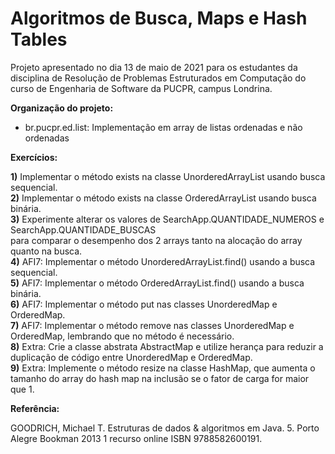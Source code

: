 # Algoritmos de Busca, Maps e Hash Tables

Projeto apresentado no dia 13 de maio de 2021 para os estudantes da disciplina de Resolução de
Problemas Estruturados em Computação do curso de Engenharia de Software da PUCPR, campus Londrina.

**Organização do projeto:**

* br.pucpr.ed.list: Implementação em array de listas ordenadas e não ordenadas

**Exercícios:**

**1)** Implementar o método exists na classe UnorderedArrayList usando busca sequencial.  
**2)** Implementar o método exists na classe OrderedArrayList usando busca binária.  
**3)** Experimente alterar os valores de SearchApp.QUANTIDADE_NUMEROS e SearchApp.QUANTIDADE_BUSCAS  
para comparar o desempenho dos 2 arrays tanto na alocação do array quanto na busca.  
**4)** AFI7: Implementar o método UnorderedArrayList.find() usando a busca sequencial.  
**5)** AFI7: Implementar o método OrderedArrayList.find() usando a busca binária.  
**6)** AFI7: Implementar o método put nas classes UnorderedMap e OrderedMap.  
**7)** AFI7: Implementar o método remove nas classes UnorderedMap e OrderedMap, lembrando que no método é necessário.  
**8)** Extra: Crie a classe abstrata AbstractMap e utilize herança para reduzir a duplicação de código entre UnorderedMap e OrderedMap.  
**9)** Extra: Implemente o método resize na classe HashMap, que aumenta o tamanho do array do hash map na inclusão se o 
fator de carga for maior que 1.


**Referência:**

GOODRICH, Michael T. Estruturas de dados & algoritmos em Java. 5. Porto Alegre Bookman 2013 1
recurso online ISBN 9788582600191.